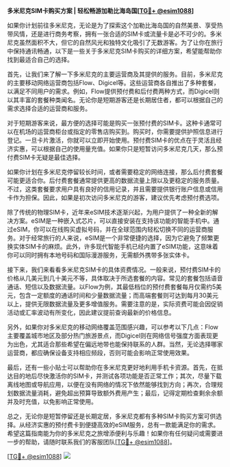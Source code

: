 **多米尼克SIM卡购买方案 | 轻松畅游加勒比海岛国[[TG💪+ @esim1088](https://t.me/s/esim1088)]**

如果你计划前往多米尼克，无论是为了探索这个加勒比海岛国的自然美景、享受热带风情，还是进行商务考察，拥有一张合适的SIM卡或流量卡是必不可少的。多米尼克虽然面积不大，但它的自然风光和独特文化吸引了无数游客。为了让你在旅行中保持通讯畅通，以下是一些关于多米尼克SIM卡购买的详细方案，希望能帮助你找到最适合自己的选择。

首先，让我们来了解一下多米尼克的主要运营商及其提供的服务。目前，多米尼克的主要移动网络运营商包括Flow、Digicel等。这些运营商各自推出了多种套餐，以满足不同用户的需求。例如，Flow提供预付费和后付费两种方式，而Digicel则以其丰富的套餐种类闻名。无论你是短期游客还是长期居住者，都可以根据自己的需求选择合适的运营商和服务。

对于短期游客来说，最方便的选择可能是购买一张预付费的SIM卡。这种卡通常可以在机场的运营商柜台或指定的零售店购买到。购买时，你需要提供护照信息进行登记。一旦卡片激活，你就可以立即开始使用。预付费SIM卡的优点在于灵活且经济实惠，可以根据自己的使用量充值。如果你只是短暂访问多米尼克几天，那么预付费SIM卡无疑是最佳选择。

如果你计划在多米尼克停留较长时间，或者需要稳定的网络连接，那么后付费套餐可能更适合你。后付费套餐通常提供更高的数据流量上限以及更稳定的服务质量。不过，这类套餐要求用户具有良好的信用记录，并且需要提供银行账户信息或信用卡作为担保。因此，如果是初次访问多米尼克的游客，建议优先考虑预付费选项。

除了传统的物理SIM卡，近年来eSIM技术逐渐兴起，为用户提供了一种全新的解决方案。eSIM是一种嵌入式芯片，可以直接安装在支持该功能的智能手机中。通过eSIM，你可以在线购买虚拟号码，并在全球范围内轻松切换不同的运营商服务。对于经常旅行的人来说，eSIM是一个非常便捷的选择，因为它避免了频繁更换实体SIM卡的麻烦。此外，许多现代智能手机已经内置了eSIM功能，这意味着你可以同时拥有本地号码和国际漫游服务，无需额外携带多张实体卡。

接下来，我们来看看多米尼克SIM卡的具体资费情况。一般来说，预付费SIM卡的价格从几美元到几十美元不等，具体取决于所选套餐的内容。常见的套餐包括语音通话、短信以及数据流量。以Flow为例，其最低档位的预付费套餐每月仅需约5美元，包含一定额度的通话时间和少量数据流量；而高端套餐则可达到每月30美元以上，提供无限数据流量及更多增值服务。需要注意的是，实际资费可能会因促销活动或汇率波动有所变化，因此建议提前查询最新的价格信息。

另外，如果你对多米尼克的移动网络覆盖范围感兴趣，可以参考以下几点：Flow主要覆盖城市地区及部分热门旅游景点，而Digicel则在网络信号强度方面表现更为出色，尤其适合那些希望在偏远地带也能保持联系的人群。当然，无论选择哪家运营商，都应确保设备支持相应频段，否则可能会影响正常使用效果。

最后，还有一些小贴士可以帮助你在多米尼克更好地利用手机卡资源。首先，在抵达目的地后尽快激活你的SIM卡，并测试各项功能是否正常工作；其次，尽量下载离线地图或导航应用，以便在没有网络的情况下依然能够找到方向；再次，合理规划数据流量消耗，避免超出预算导致额外费用产生；最后，记得定期检查剩余余额并及时充值，以免影响正常使用。

总之，无论你是短暂停留还是长期定居，多米尼克都有多种SIM卡购买方案可供选择。从经济实惠的预付费卡到便捷高效的eSIM服务，总有一款能满足你的需求。希望这篇指南能为你的多米尼克之旅增添便利与乐趣！如果你有任何疑问或需要进一步的帮助，请随时联系我们的客服团队[[TG💪+ @esim1088](https://t.me/s/esim1088)]。

[[TG💪+ @esim1088](https://t.me/s/esim1088)] ![](https://i.postimg.cc/4NQfJmqS/Snipaste-2025-05-13-00-14-12.png)